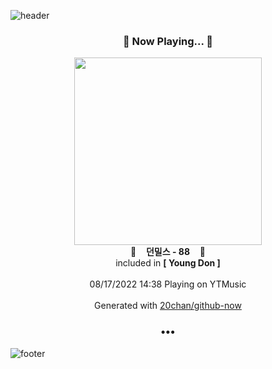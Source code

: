 ![header](https://capsule-render.vercel.app/api?type=wave&height=170&section=header&text=Hi.%20I'm%20SHIFT&fontColor=090707&fontAlignX=45&fontAlignY=65&fontSize=100)

<h3 align="center">🎵 Now Playing... 🎵</h3>
<p align="center">
  <a href="https://music.youtube.com/watch?v=U5jZJXMVLvM">
    <img width="300" src="https://lh3.googleusercontent.com/OPltGYYkThCTimsXRlBoOGn9oMTjmfSr9UuMpgBH9KGyBwByht1d7CpESDOrgoLMZyMN1O84lqrKdxk6">
  </a>
  <br>
  🎵&nbsp&nbsp&nbsp <b>던밀스 - 88</b> &nbsp&nbsp&nbsp🎵
  <br>
  included in <b>[ Young Don ]</b>
  
  <br />
  <br />
  08/17/2022 14:38 Playing on YTMusic
  <br />
  <br />
  Generated with <a href="https://github.com/20chan/github-now">20chan/github-now</a>
</p>

<h3 align="center">•••</h3>

![footer](https://capsule-render.vercel.app/api?type=wave&height=150&section=footer)
